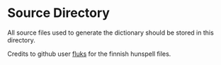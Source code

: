 # Source Directory

All source files used to generate the dictionary should be stored in this directory.

Credits to github user [fluks](https://github.com/fluks/fi-FI-mozilla-spellchecker) for the finnish hunspell files.
